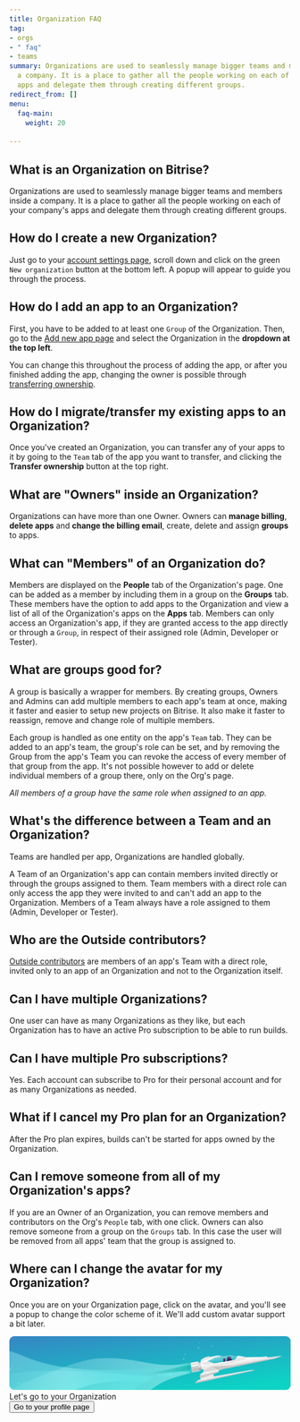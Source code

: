 ```yaml
---
title: Organization FAQ
tag:
- orgs
- " faq"
- teams
summary: Organizations are used to seamlessly manage bigger teams and members inside
  a company. It is a place to gather all the people working on each of your company's
  apps and delegate them through creating different groups.
redirect_from: []
menu:
  faq-main:
    weight: 20

---
```

## What is an Organization on Bitrise?

Organizations are used to seamlessly manage bigger teams and members inside a company. It is a place to gather all the people working on each of your company's apps and delegate them through creating different groups.

## How do I create a new Organization?

Just go to your [account settings page](https://www.bitrise.io/me/profile#/overview), scroll down and click on the green `New organization` button at the bottom left. A popup will appear to guide you through the process.

## How do I add an app to an Organization?

First, you have to be added to at least one `Group` of the Organization. Then, go to the [Add new app page](https://www.bitrise.io/apps/add) and select the Organization in the **dropdown at the top left**.

You can change this throughout the process of adding the app, or after you finished adding the app, changing the owner is possible through [transferring ownership](/faq/how-to-change-the-owner-of-an-app/).

## How do I migrate/transfer my existing apps to an Organization?

Once you've created an Organization, you can transfer any of your apps to it by going to the `Team` tab of the app you want to transfer, and clicking the **Transfer ownership** button at the top right.

## What are "Owners" inside an Organization?

Organizations can have more than one Owner. Owners can **manage billing**, **delete apps** and **change the billing email**, create, delete and assign **groups** to apps.

## What can "Members" of an Organization do?

Members are displayed on the **People** tab of the Organization's page. One can be added as a member by including them in a group on the **Groups** tab. These members have the option to add apps to the Organization and view a list of all of the Organization's apps on the **Apps** tab. Members can only access an Organization's app, if they are granted access to the app directly or through a `Group`, in respect of their assigned role (Admin, Developer or Tester).

## What are groups good for?

A group is basically a wrapper for members. By creating groups, Owners and Admins can add multiple members to each app's team at once, making it faster and easier to setup new projects on Bitrise. It also make it faster to reassign, remove and change role of multiple members.

Each group is handled as one entity on the app's `Team` tab. They can be added to an app's team, the group's role can be set, and by removing the Group from the app's Team you can revoke the access of every member of that group from the app. It's not possible however to add or delete individual members of a group there, only on the Org's page.

_All members of a group have the same role when assigned to an app._

## What's the difference between a Team and an Organization?

Teams are handled per app, Organizations are handled globally.

A Team of an Organization's app can contain members invited directly or through the groups assigned to them. Team members with a direct role can only access the app they were invited to and can't add an app to the Organization. Members of a Team always have a role assigned to them (Admin, Developer or Tester).

## Who are the Outside contributors?

[Outside contributors](/team-management/organizations/managing-apps/#adding-contributors-to-an-app) are members of an app's Team with a direct role, invited only to an app of an Organization and not to the Organization itself.

## Can I have multiple Organizations?

One user can have as many Organizations as they like, but each Organization has to have an active Pro subscription to be able to run builds.

## Can I have multiple Pro subscriptions?

Yes. Each account can subscribe to Pro for their personal account and for as many Organizations as needed.

## What if I cancel my Pro plan for an Organization?

After the Pro plan expires, builds can't be started for apps owned by the Organization.

## Can I remove someone from all of my Organization's apps?

If you are an Owner of an Organization, you can remove members and contributors on the Org's `People` tab, with one click. Owners can also remove someone from a group on the `Groups` tab. In this case the user will be removed from all apps' team that the group is assigned to.

## Where can I change the avatar for my Organization?

Once you are on your Organization page, click on the avatar, and you'll see a popup to change the color scheme of it. We'll add custom avatar support a bit later.

<div class="banner">
	<img src="/assets/images/banner-bg-888x170.png" style="border: none;">
	<div class="deploy-text">Let's go to your Organization</div>
	<a target="_blank" href="https://app.bitrise.io/me/profile#/overview"><button class="button">Go to your profile page</button></a>
</div>